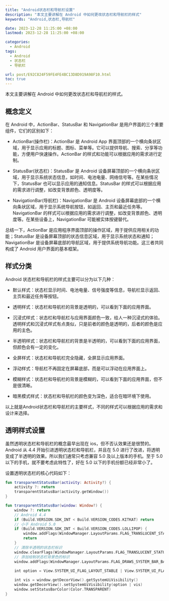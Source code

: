 ```yaml
---
title: "Android状态栏和导航栏设置"
description: "本文主要讲解在 Android 中如何更改状态栏和导航栏的样式"
keywords: "Android,状态栏,导航栏"

date: 2023-12-28 11:25:00 +08:00
lastmod: 2023-12-28 11:25:00 +08:00

categories:
  - Android
tags:
  - Android
  - 状态栏
  - 导航栏

url: post/E92C824F59FE4FE4BC13D8D919A98F10.html
toc: true
---
```


本文主要讲解在 Android 中如何更改状态栏和导航栏的样式。


<!--More-->

## 概念定义

在 Android 中，ActionBar、StatusBar 和 NavigationBar 是用户界面的三个重要组件，它们的区别如下：

- ActionBar(操作栏)：ActionBar 是 Android App 界面顶部的一个横向条状区域，用于显示应用的标题、图标、菜单等。它可以提供导航、搜索、分享等功能，方便用户快速操作。ActionBar 的样式和功能可以根据应用的需求进行定制。

- StatusBar(状态栏)：StatusBar 是 Android 设备屏幕顶部的一个横向条状区域，用于显示系统状态信息，如时间、电池电量、网络信号等。在某些情况下，StatusBar 也可以显示应用的通知信息。StatusBar 的样式可以根据应用的需求进行调整，如改变背景颜色、透明度等。

- NavigationBar(导航栏)：NavigationBar 是 Android 设备屏幕底部的一个横向条状区域，用于显示系统导航按钮，如返回、主页和最近任务等。NavigationBar 的样式可以根据应用的需求进行调整，如改变背景颜色、透明度等。在某些设备上，NavigationBar 可能被实体按键替代。

总结一下，ActionBar 是应用程序界面顶部的操作区域，用于提供应用相关的功能；StatusBar 是设备屏幕顶部的状态信息区域，用于显示系统状态和通知；NavigationBar 是设备屏幕底部的导航区域，用于提供系统导航功能。这三者共同构成了 Android 用户界面的基本框架。

## 样式分类

Android 状态栏和导航栏的样式主要可以分为以下几种：

- 默认样式：状态栏显示时间、电池电量、信号强度等信息，导航栏显示返回、主页和最近任务等按钮。

- 透明样式：状态栏和导航栏的背景是透明的，可以看到下面的应用界面。

- 沉浸式样式：状态栏和导航栏与应用界面颜色一致，给人一种沉浸式的体验。透明样式和沉浸式样式有点类似，只是前者的颜色是透明的，后者的颜色是应用的主色。

- 半透明样式：状态栏和导航栏的背景是半透明的，可以看到下面的应用界面，但颜色会有一定的变化。

- 全屏样式：状态栏和导航栏完全隐藏，全屏显示应用界面。

- 浮动样式：导航栏不再固定在屏幕底部，而是可以浮动在应用界面上。

- 模糊样式：状态栏和导航栏的背景是模糊的，可以看到下面的应用界面，但不是很清晰。

- 暗黑模式样式：状态栏和导航栏的颜色变为深色，适合在暗环境下使用。

以上就是Android状态栏和导航栏的主要样式，不同的样式可以根据应用的需求和设计来选择。

## 透明样式设置

虽然透明状态栏和导航栏的概念最早出现在 ios，但不否认效果还是很赞的。Android 从 4.4 开始引进透明状态栏和导航栏，并且在 5.0 进行了改进，将透明变成了半透明的效果。所以我们通常只考虑兼容 5.0 及以上版本的手机。至于 5.0 以下的手机，就不要考虑此特性了，好在 5.0 以下的手机份额已经非常小了。

设置透明状态栏的核心代码如下：

```kotlin
fun transparentStatusBar(activity: Activity?) {
    activity ?: return
    transparentStatusBar(activity.getWindow())
}

fun transparentStatusBar(window: Window?) {
    window ?: return
    // Android 4.4
    if (Build.VERSION.SDK_INT < Build.VERSION_CODES.KITKAT) return
    // 小于 Android 5.0
    if (Build.VERSION.SDK_INT < Build.VERSION_CODES.LOLLIPOP) {
        window.addFlags(WindowManager.LayoutParams.FLAG_TRANSLUCENT_STATUS)
        return
    }
    // 清除半透明的状态栏标识
    window.clearFlags(WindowManager.LayoutParams.FLAG_TRANSLUCENT_STATUS)
    // 添加绘制状态栏背景色的标识
    window.addFlags(WindowManager.LayoutParams.FLAG_DRAWS_SYSTEM_BAR_BACKGROUNDS)
    
    int option = View.SYSTEM_UI_FLAG_LAYOUT_STABLE | View.SYSTEM_UI_FLAG_LAYOUT_FULLSCREEN

    int vis = window.getDecorView().getSystemUiVisibility()
    window.getDecorView().setSystemUiVisibility(option | vis)
    window.setStatusBarColor(Color.TRANSPARENT)
}
```